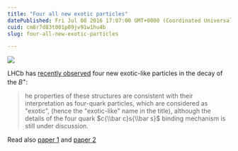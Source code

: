 ```yaml
---
title: "Four all new exotic particles"
datePublished: Fri Jul 08 2016 17:07:00 GMT+0000 (Coordinated Universal Time)
cuid: cm8r7d83t001p09jv91w1hu4b
slug: four-all-new-exotic-particles

---
```



![](https://cdn.hashnode.com/res/hashnode/image/upload/v1743070828368/f903ce5f-9913-4990-8509-9550cfb60daa.jpeg)

LHCb has [recently observed](http://lhcb-public.web.cern.ch/lhcb-public/#JpsiPhiExotics) four new exotic-like particles in the decay of the $B^+$:

> he properties of these structures are consistent with their interpretation as four-quark particles, which are considered as "exotic", (hence the "exotic-like" name in the title), although the details of the four quark $c{\\bar c}s{\\bar s}$ binding mechanism is still under discussion.

Read also [paper 1](http://arxiv.org/abs/1606.07895) and [paper 2](http://arxiv.org/abs/1606.07898)